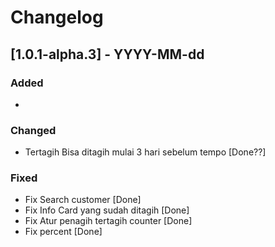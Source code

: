 # Changelog

## [1.0.1-alpha.3] - YYYY-MM-dd

### Added
- 

### Changed
- Tertagih Bisa ditagih mulai 3 hari sebelum tempo [Done??]

### Fixed
- Fix Search customer [Done]
- Fix Info Card yang sudah ditagih [Done]
- Fix Atur penagih tertagih counter [Done]
- Fix percent [Done]